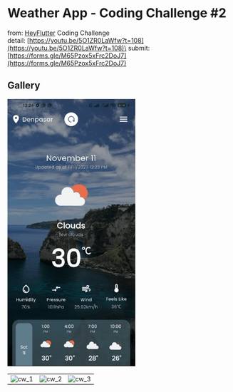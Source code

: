 # Weather App - Coding Challenge #2

from: [HeyFlutter](https://www.youtube.com/@HeyFlutter) Coding Challenge\
detail: [https://youtu.be/5O1ZR0LaWfw?t=108](https://youtu.be/5O1ZR0LaWfw?t=108)\
submit: [https://forms.gle/M65Pzox5xFrc2DoJ7](https://forms.gle/M65Pzox5xFrc2DoJ7)

## Gallery

<img src="https://raw.githubusercontent.com/indratrisnar/weather_app_challenge/main/pics/current_weather.gif" alt="current_weather" height="600">

|                                                                                                                                                                                                                                                 |                                                                                                                                                                                                                                                 |                                                                                                                                                                                                                                                 |
| ----------------------------------------------------------------------------------------------------------------------------------------------------------------------------------------------------------------------------------------------- | ----------------------------------------------------------------------------------------------------------------------------------------------------------------------------------------------------------------------------------------------- | ----------------------------------------------------------------------------------------------------------------------------------------------------------------------------------------------------------------------------------------------- |
| <image src="https://raw.githubusercontent.com/indratrisnar/weather_app_challenge/raw/master/pics/cw_1.jpg" caption="" alt="cw_1" height="" width="350" position="center" command="fill" option="q100" class="img-fluid" title=""  webp="false"> | <image src="https://raw.githubusercontent.com/indratrisnar/weather_app_challenge/raw/master/pics/cw_2.jpg" caption="" alt="cw_2" height="" width="350" position="center" command="fill" option="q100" class="img-fluid" title=""  webp="false"> | <image src="https://raw.githubusercontent.com/indratrisnar/weather_app_challenge/raw/master/pics/cw_3.jpg" caption="" alt="cw_3" height="" width="350" position="center" command="fill" option="q100" class="img-fluid" title=""  webp="false"> |
